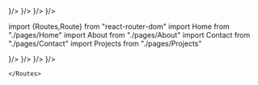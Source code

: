  <Routes>
        <Route path="/" element={<Home/>}/>
        <Route path="/about" element={<About/>}/>
        <Route path="/contact" element={<Contact/>}/>
        <Route path="/projects" element={<Projects/>}/>
      </Routes>

import {Routes,Route} from "react-router-dom"
import Home from "./pages/Home"
import About from "./pages/About"
import Contact from "./pages/Contact"
import Projects from "./pages/Projects"

  <Routes>
      <Route element="/" path={<Home/>}/>
      <Route element="/about" path={<About/>}/>
      <Route element="/projects" path={<Projects/>}/>
      <Route element="/skills" path={<Skills/>}/>
     
    </Routes>